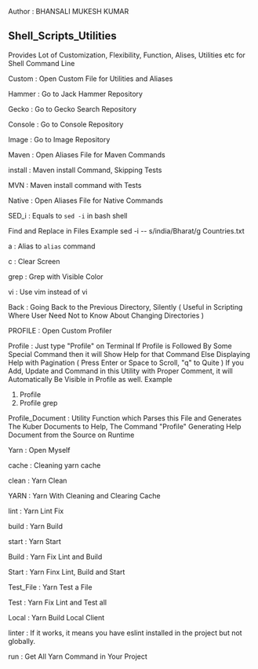 Author : BHANSALI MUKESH KUMAR

## Shell_Scripts_Utilities
Provides Lot of Customization, Flexibility, Function, Alises, Utilities etc for Shell Command Line 

Custom : 
Open Custom File for Utilities and Aliases

Hammer : 
Go to Jack Hammer Repository

Gecko : 
Go to Gecko Search Repository

Console : 
Go to Console Repository

Image : 
Go to Image Repository

Maven : 
Open Aliases File for Maven Commands

install : 
Maven install Command, Skipping Tests

MVN : 
Maven install command with Tests

Native : 
Open Aliases File for Native Commands

SED_i : 
Equals to `sed -i` in bash shell

Find and Replace in Files
Example
		sed -i -- s/india/Bharat/g Countries.txt

a : 
Alias to `alias` command

c : 
Clear Screen

grep : 
Grep with Visible Color

vi : 
Use vim instead of vi

Back : 
Going Back to the Previous Directory, Silently ( Useful in Scripting Where User Need Not to Know About Changing Directories )

PROFILE : 
Open Custom Profiler

Profile : 
 Just type "Profile" on Terminal
 If Profile is Followed By Some Special Command then it will Show Help for that Command
 Else Displaying Help with Pagination ( Press Enter or Space to Scroll, "q" to Quite )
 If you Add, Update and Command in this Utility with Proper Comment, it will Automatically Be Visible in Profile as well.
 Example
   1. Profile
   2. Profile grep

Profile_Document : 
 Utility Function which Parses this File and Generates The Kuber Documents to Help,
 The Command "Profile" Generating Help Document from the Source on Runtime

Yarn : 
 Open Myself

cache : 
 Cleaning yarn cache

clean : 
 Yarn Clean

YARN : 
 Yarn With Cleaning and Clearing Cache

lint : 
 Yarn Lint Fix

build : 
 Yarn Build

start : 
 Yarn Start

Build : 
 Yarn Fix Lint and  Build

Start : 
 Yarn Finx Lint, Build and Start

Test_File : 
 Yarn Test a File

Test : 
 Yarn Fix Lint and Test all

Local : 
 Yarn Build Local Client

linter : 
 If it works, it means you have eslint installed in the project but not globally.

run : 
 Get All Yarn Command in Your Project
